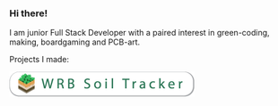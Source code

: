 ### Hi there!

I am junior Full Stack Developer with a paired interest in green-coding, making, boardgaming and PCB-art.

Projects I made:

[![forthebadge Soil Tracker](https://raw.githubusercontent.com/zikaden/Soil-Tracker/main/client/src/assets/badge_logo.png?token=GHSAT0AAAAAABYNPLDQKNKXJ5AONSTH44YMYYXSFQA)]([https://www.python.org/](https://wrbsoiltracker.herokuapp.com/))
